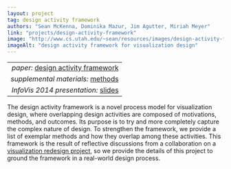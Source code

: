 ```yaml
---
layout: project
tag: design activity framework
authors: "Sean McKenna, Dominika Mazur, Jim Agutter, Miriah Meyer"
link: "projects/design-activity-framework"
image: "http://www.cs.utah.edu/~sean/resources/images/design-activity-framework.png"
imageAlt: "design activity framework for visualization design"
---
```


|      |
| ---: |
| *paper:* [design activity framework](paper.pdf) |
| *supplemental materials:* [methods](suppl-mat.pdf) |
| *InfoVis 2014 presentation:* [slides](presentation.pdf) |

The design activity framework is a novel process model for visualization design, where overlapping design activities are composed of motivations, methods, and outcomes. Its purpose is to try and more completely capture the complex nature of design. To strengthen the framework, we provide a list of exemplar methods and how they overlap among these activities. This framework is the result of reflective discussions from a collaboration on a [visualization redesign project](../cybersecurity-redesign), so we provide the details of this project to ground the framework in a real-world design process.

